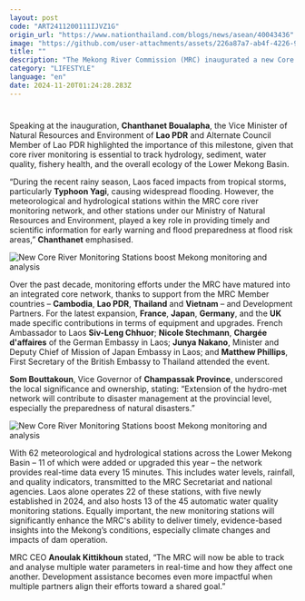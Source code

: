 ```yaml
---
layout: post
code: "ART2411200111IJVZ1G"
origin_url: "https://www.nationthailand.com/blogs/news/asean/40043436"
image: "https://github.com/user-attachments/assets/226a87a7-ab4f-4226-99e9-eaad0d33d7db"
title: ""
description: "The Mekong River Commission (MRC) inaugurated a new Core River Monitoring Station in Champassak Province, Lao PDR, on November 15, 2024. Situated downstream of Pakse City, it is among 11 advanced stations enhancing sustainable management of the Mekong River."
category: "LIFESTYLE"
language: "en"
date: 2024-11-20T01:24:28.283Z
---
```


# 









Speaking at the inauguration, **Chanthanet Boualapha**, the Vice Minister of Natural Resources and Environment of **Lao PDR** and Alternate Council Member of Lao PDR highlighted the importance of this milestone, given that core river monitoring is essential to track hydrology, sediment, water quality, fishery health, and the overall ecology of the Lower Mekong Basin.

“During the recent rainy season, Laos faced impacts from tropical storms, particularly **Typhoon Yagi**, causing widespread flooding. However, the meteorological and hydrological stations within the MRC core river monitoring network, and other stations under our Ministry of Natural Resources and Environment, played a key role in providing timely and scientific information for early warning and flood preparedness at flood risk areas,” **Chanthanet** emphasised.

  ![New Core River Monitoring Stations boost Mekong monitoring and analysis](https://github.com/user-attachments/assets/1cb8e081-b42b-417d-a327-a0daa2c48c4d)

Over the past decade, monitoring efforts under the MRC have matured into an integrated core network, thanks to support from the MRC Member countries – **Cambodia**, **Lao PDR**, **Thailand** and **Vietnam** – and Development Partners. For the latest expansion, **France**, **Japan**, **Germany**, and the **UK** made specific contributions in terms of equipment and upgrades. French Ambassador to Laos **Siv-Leng Chhuor**; **Nicole Stechmann**, **Chargée d'affaires** of the German Embassy in Laos; **Junya Nakano**, Minister and Deputy Chief of Mission of Japan Embassy in Laos; and **Matthew Phillips**, First Secretary of the British Embassy to Thailand attended the event.

**Som Bouttakoun**, Vice Governor of **Champassak Province**, underscored the local significance and ownership, stating: “Extension of the hydro-met network will contribute to disaster management at the provincial level, especially the preparedness of natural disasters.”

  ![New Core River Monitoring Stations boost Mekong monitoring and analysis](https://github.com/user-attachments/assets/f819a614-2418-498c-839a-1b2293022250)

With 62 meteorological and hydrological stations across the Lower Mekong Basin – 11 of which were added or upgraded this year – the network provides real-time data every 15 minutes. This includes water levels, rainfall, and quality indicators, transmitted to the MRC Secretariat and national agencies. Laos alone operates 22 of these stations, with five newly established in 2024, and also hosts 13 of the 45 automatic water quality monitoring stations. Equally important, the new monitoring stations will significantly enhance the MRC's ability to deliver timely, evidence-based insights into the Mekong’s conditions, especially climate changes and impacts of dam operation.

MRC CEO **Anoulak Kittikhoun** stated, “The MRC will now be able to track and analyse multiple water parameters in real-time and how they affect one another. Development assistance becomes even more impactful when multiple partners align their efforts toward a shared goal.”